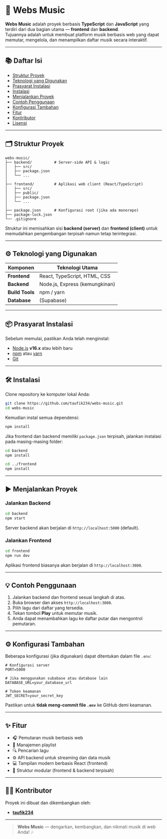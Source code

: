 # 🎵 Webs Music

**Webs Music** adalah proyek berbasis **TypeScript** dan **JavaScript** yang terdiri dari dua bagian utama — **frontend** dan **backend**.  
Tujuannya adalah untuk membuat platform musik berbasis web yang dapat memutar, mengelola, dan menampilkan daftar musik secara interaktif.

---

## 📚 Daftar Isi

- [Struktur Proyek](#-struktur-proyek)
- [Teknologi yang Digunakan](#-teknologi-yang-digunakan)
- [Prasyarat Instalasi](#-prasyarat-instalasi)
- [Instalasi](#-instalasi)
- [Menjalankan Proyek](#-menjalankan-proyek)
- [Contoh Penggunaan](#-contoh-penggunaan)
- [Konfigurasi Tambahan](#-konfigurasi-tambahan)
- [Fitur](#-fitur)
- [Kontributor](#-kontributor)
- [Lisensi](#-lisensi)

---

## 🗂️ Struktur Proyek

```
webs-music/
├── backend/          # Server-side API & logic
│   ├── src/
│   ├── package.json
│   └── ...
│
├── frontend/         # Aplikasi web client (React/TypeScript)
│   ├── src/
│   ├── public/
│   ├── package.json
│   └── ...
│
├── package.json      # Konfigurasi root (jika ada monorepo)
├── package-lock.json
└── .gitignore
```

Struktur ini memisahkan sisi **backend (server)** dan **frontend (client)** untuk memudahkan pengembangan terpisah namun tetap terintegrasi.

---

## ⚙️ Teknologi yang Digunakan

| Komponen        | Teknologi Utama                |
| --------------- | ------------------------------ |
| **Frontend**    | React, TypeScript, HTML, CSS   |
| **Backend**     | Node.js, Express (kemungkinan) |
| **Build Tools** | npm / yarn                     |
| **Database**    | (Supabase)                     |

---

## 📦 Prasyarat Instalasi

Sebelum memulai, pastikan Anda telah menginstal:

- [Node.js](https://nodejs.org/) **v16.x** atau lebih baru
- [npm](https://www.npmjs.com/) atau [yarn](https://yarnpkg.com/)
- [Git](https://git-scm.com/)

---

## 🛠️ Instalasi

Clone repository ke komputer lokal Anda:

```bash
git clone https://github.com/taufik234/webs-music.git
cd webs-music
```

Kemudian instal semua dependensi:

```bash
npm install
```

Jika frontend dan backend memiliki `package.json` terpisah, jalankan instalasi pada masing-masing folder:

```bash
cd backend
npm install

cd ../frontend
npm install
```

---

## ▶️ Menjalankan Proyek

### Jalankan Backend

```bash
cd backend
npm start
```

Server backend akan berjalan di `http://localhost:5000` (default).

### Jalankan Frontend

```bash
cd frontend
npm run dev
```

Aplikasi frontend biasanya akan berjalan di `http://localhost:3000`.

---

## 💡 Contoh Penggunaan

1. Jalankan backend dan frontend sesuai langkah di atas.
2. Buka browser dan akses `http://localhost:3000`.
3. Pilih lagu dari daftar yang tersedia.
4. Tekan tombol **Play** untuk memutar musik.
5. Anda dapat menambahkan lagu ke daftar putar dan mengontrol pemutaran.

---

## ⚙️ Konfigurasi Tambahan

Beberapa konfigurasi (jika digunakan) dapat ditentukan dalam file `.env`:

```env
# Konfigurasi server
PORT=5000

# Jika menggunakan subabase atau database lain
DATABASE_URL=your_database_url

# Token keamanan
JWT_SECRET=your_secret_key
```

Pastikan untuk **tidak meng-commit file `.env`** ke GitHub demi keamanan.

---

## ✨ Fitur

- 🎧 Pemutaran musik berbasis web
- 📁 Manajemen playlist
- 🔍 Pencarian lagu
- ⚙️ API backend untuk streaming dan data musik
- 💻 Tampilan modern berbasis React (frontend)
- 🧩 Struktur modular (frontend & backend terpisah)

---

## 🧑‍💻 Kontributor

Proyek ini dibuat dan dikembangkan oleh:

- [**taufik234**](https://github.com/taufik234)

---

> **Webs Music** — dengarkan, kembangkan, dan nikmati musik di web Anda! 🎶
